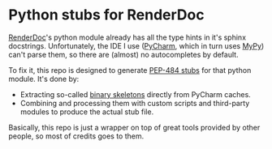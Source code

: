 # Python stubs for RenderDoc

[RenderDoc](https://renderdoc.org)'s python module already has all the type hints in it's sphinx docstrings. Unfortunately, the IDE I use ([PyCharm](https://www.jetbrains.com/pycharm/), which in turn uses [MyPy](https://github.com/python/mypy)) can't parse them, so there are (almost) no autocompletes by default.

To fix it, this repo is designed to generate [PEP-484 stubs](https://www.python.org/dev/peps/pep-0484/#stub-files) for that python module. It's done by:
* Extracting so-called [binary skeletons](https://github.com/JetBrains/python-skeletons) directly from PyCharm caches.
* Combining and processing them with custom scripts and third-party modules to produce the actual stub file.

Basically, this repo is just a wrapper on top of great tools provided by other people, so most of credits goes to them.
